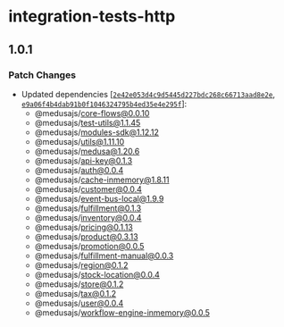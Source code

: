 # integration-tests-http

## 1.0.1

### Patch Changes

- Updated dependencies [[`2e42e053d4c9d5445d227bdc268c66713aad8e2e`](https://github.com/medusajs/medusa/commit/2e42e053d4c9d5445d227bdc268c66713aad8e2e), [`e9a06f4b4dab91b0f1046324795b4ed35e4e295f`](https://github.com/medusajs/medusa/commit/e9a06f4b4dab91b0f1046324795b4ed35e4e295f)]:
  - @medusajs/core-flows@0.0.10
  - @medusajs/test-utils@1.1.45
  - @medusajs/modules-sdk@1.12.12
  - @medusajs/utils@1.11.10
  - @medusajs/medusa@1.20.6
  - @medusajs/api-key@0.1.3
  - @medusajs/auth@0.0.4
  - @medusajs/cache-inmemory@1.8.11
  - @medusajs/customer@0.0.4
  - @medusajs/event-bus-local@1.9.9
  - @medusajs/fulfillment@0.1.3
  - @medusajs/inventory@0.0.4
  - @medusajs/pricing@0.1.13
  - @medusajs/product@0.3.13
  - @medusajs/promotion@0.0.5
  - @medusajs/fulfillment-manual@0.0.3
  - @medusajs/region@0.1.2
  - @medusajs/stock-location@0.0.4
  - @medusajs/store@0.1.2
  - @medusajs/tax@0.1.2
  - @medusajs/user@0.0.4
  - @medusajs/workflow-engine-inmemory@0.0.5
